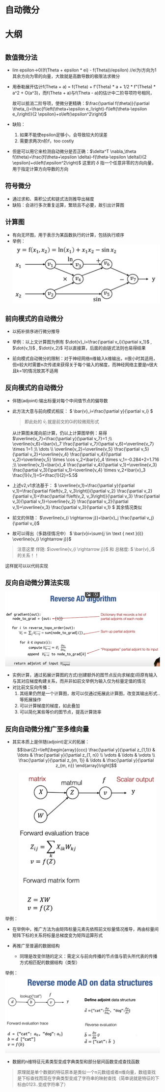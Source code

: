 # 自动微分

# 大纲



# 

## 数值微分法
- lim epsilon->0((f(Theta + epsilon * ei) - f(Theta))/epsilon)  //ei为i方向为1其余方向为零的向量，大致就是高数导数的极限法求微分
- 用泰勒展开估计f(Theta + a) = f(Theta) + f'(Theta) * a + 1/2 * f"(Theta) * a^2 + O(a^3)，而f(Theta + a)与f(Theta - a)的估计中二阶导项符号相同，

  故可以抵消二阶导项，使微分更精确：$\frac{\partial f(\theta)}{\partial \theta_i}=\frac{f\left(\theta+\epsilon e_i\right)-f\left(\theta-\epsilon e_i\right)}{2 \epsilon}+o\left(\epsilon^2\right)$

- 缺陷：
  1. 如果不能使epsilon足够小，会导致较大的误差
  2. 需要求两次n阶f，too costly

- 但是可以用它来检测自动微分是否正确：$\delta^T \nabla_\theta f(\theta)=\frac{f(\theta+\epsilon \delta)-f(\theta-\epsilon \delta)}{2 \epsilon}+o\left(\epsilon^2\right)$
  这里的 $\delta$ 指一个任意非零的方向向量，用于指定计算方向导数的方向

## 符号微分
- 通过求和、乘积公式和链式法则推导出梯度
- 缺陷：会进行多次重复运算，繁琐且不必要，故引出计算图

## 计算图
- 有向无环图，用于表示为某函数执行的计算，包括执行顺序
- 举例：
![alt text](image-2.png)

## 前向模式的自动微分
- 以拓补排序进行微分推导
- 举例：以上文计算图为例有 $\dot{v}_i=\frac{\partial v_i}{\partial x_1}$ ,
  $\dot{v_1}$ , $\dot{v_2}$ 可以直接算，后面的由链式法则也易得结果

- 前向模式自动微分的限制：对于神经网络n维输入k维输出，n很小时其适用，但n较大时需要n次传递来获得关于每个输入的梯度，而神经网络主要是n很大且k=1的情况故其不适用

## 反向模式的自动微分

- 伴随(adjoint):输出标量对每个中间值节点的偏导数
- 此方法大意与前向模式相反： $ \bar{v}_i=\frac{\partial y}{\partial v_i} $ 
  > 即此处的 $\bar{v}_i$ 就是前文的Gi的较微观形式

  从计算图末尾向前计算，仍以上计算图举例：易得 $\overline{v_7}=\frac{\partial y}{\partial v_7}=1  ;\\  \overline{v_6}=\bar{v}_7 \frac{\partial v_7}{\partial v_6}=\overline{v_7} \times 1=1 ;\\ \dots \\ \overline{v_2}=\overline{v_5} \frac{\partial v_5}{\partial v_2}+\overline{v_4} \frac{\partial v_4}{\partial v_2}=\overline{v_5} \times \cos v_2+\bar{v}_4 \times v_1=-0.284+2=1.716 ;\\ \overline{v_1}=\bar{v}_4 \frac{\partial v_4}{\partial v_1}+\overline{v_3} \frac{\partial v_3}{\partial v_1}=\overline{v_4} \times v_2+\bar{v}_3 \frac{1}{v_1}=5+\frac{1}{2}=5.5$
- 上述v2,v1求法基于： $ \overline{v_1}=\frac{\partial y}{\partial v_1}=\frac{\partial f\left(v_2, v_3\right)}{\partial v_2} \frac{\partial v_2}{\partial v_1}+\frac{\partial f\left(v_2, v_3\right)}{\partial v_3} \frac{\partial v_3}{\partial v_1}=\overline{v_2} \frac{\partial v_2}{\partial v_1}+\overline{v_3} \frac{\partial v_3}{\partial v_1} $ 其余情况类似
- 前文的伴随： $\overline{v_{i \rightarrow j}}=\bar{v}_j \frac{\partial v_j}{\partial v_i}$
- 故可以得出（多路径情况中） $ \bar{v}_i=\sum_{j \in \text { next }(i)} \overline{v_{i \rightarrow j}}$
> 注意这里 伴随: $\overline{v_{i \rightarrow j}}$ 和 总梯度: $ \bar{v}_i$ 的关系！！

这样就可以以代码实现

## 反向自动微分算法实现
![alt text](image-3.png)
- 实例计算，通过拓展计算图的方式(创建额外的图节点反向求梯度)将原有输入与其对应梯度构建关系，而并非如前文举例为输入仅为标量定值的情况
- 对比前文反向传播：
  1. 其结果仍然是一个计算图，故可以仅通过拓展此计算图，改变其输出形式..等拓展操作
  2. 可以计算梯度的梯度，如此叠加
  3. 可以简化某些等价的图节点，提高计算效率


## 反向自动微分推广至多维向量
- 其实本质上是伴随(adjoint)定义的拓展：$$\bar{Z}=\left[\begin{array}{ccc}
\frac{\partial y}{\partial z_{1,1}} & \ldots & \frac{\partial y}{\partial z_{1, n}} \\
\vdots & \ldots & \vdots \\
\frac{\partial y}{\partial z_{m, 1}} & \ldots & \frac{\partial y}{\partial z_{m, n}}
\end{array}\right]$$

举例：
![alt text](image-5.png)

- 在举例中，推广方法为由矩阵标量元素先依照前文标量情况推导，再由标量间矩阵下标的关系将标量总梯度变为矩阵运算形式

- 再推广至普遍的数据结构
  - 同理是改变伴随的定义：需定义与前向传播的节点值与箭头所代表的传播方式相匹配的数据结构（类型）

举例： 
![alt text](image-4.png)
- 数据的n维特征元素类型变成字典类型和部分层间函数变成查找函数
> 原理就是单个数据的特征原本是类似一个n元数组或者n维向量，数组查找是下标查找而现在字典类型变成了字符串的映射查找（简单说就是特征的下标由0123..变成字符串了）



